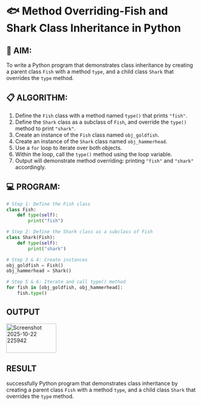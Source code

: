 # 🐟 Method Overriding-Fish and Shark Class Inheritance in Python

## 🧠 AIM:
To write a Python program that demonstrates class inheritance by creating a parent class `Fish` with a method `type`, and a child class `Shark` that overrides the `type` method.

## 📋 ALGORITHM:

1. Define the `Fish` class with a method named `type()` that prints `"fish"`.
2. Define the `Shark` class as a subclass of `Fish`, and override the `type()` method to print `"shark"`.
3. Create an instance of the `Fish` class named `obj_goldfish`.
4. Create an instance of the `Shark` class named `obj_hammerhead`.
5. Use a `for` loop to iterate over both objects.
6. Within the loop, call the `type()` method using the loop variable.
7. Output will demonstrate method overriding: printing `"fish"` and `"shark"` accordingly.

## 💻 PROGRAM:
```py
# Step 1: Define the Fish class
class Fish:
    def type(self):
        print("fish")

# Step 2: Define the Shark class as a subclass of Fish
class Shark(Fish):
    def type(self):
        print("shark")

# Step 3 & 4: Create instances
obj_goldfish = Fish()
obj_hammerhead = Shark()

# Step 5 & 6: Iterate and call type() method
for fish in [obj_goldfish, obj_hammerhead]:
    fish.type()
```
## OUTPUT
<img width="132" height="77" alt="Screenshot 2025-10-22 225942" src="https://github.com/user-attachments/assets/cf7def75-d3a9-4c07-a0d8-d30b82d2013c" />

## RESULT
successfully Python program that demonstrates class inheritance by creating a parent class `Fish` with a method `type`, and a child class `Shark` that overrides the `type` method.
